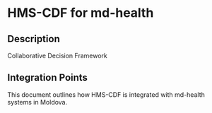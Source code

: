 # HMS-CDF for md-health

## Description

Collaborative Decision Framework

## Integration Points

This document outlines how HMS-CDF is integrated with md-health systems in Moldova.
